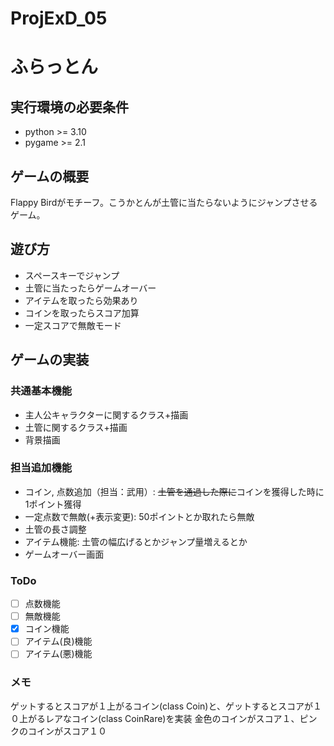 # ProjExD_05

# ふらっとん
## 実行環境の必要条件
* python >= 3.10
* pygame >= 2.1

## ゲームの概要
Flappy Birdがモチーフ。こうかとんが土管に当たらないようにジャンプさせるゲーム。

## 遊び方
* スペースキーでジャンプ
* 土管に当たったらゲームオーバー
* アイテムを取ったら効果あり
* コインを取ったらスコア加算
* 一定スコアで無敵モード

## ゲームの実装
### 共通基本機能
* 主人公キャラクターに関するクラス+描画
* 土管に関するクラス+描画
* 背景描画
  
### 担当追加機能
* コイン, 点数追加（担当：武用）: ~~土管を通過した際に~~コインを獲得した時に1ポイント獲得
* 一定点数で無敵(+表示変更): 50ポイントとか取れたら無敵
* 土管の長さ調整
* アイテム機能: 土管の幅広げるとかジャンプ量増えるとか
* ゲームオーバー画面
  
### ToDo
- [ ] 点数機能
- [ ] 無敵機能
- [x] コイン機能
- [ ] アイテム(良)機能
- [ ] アイテム(悪)機能
  
### メモ
ゲットするとスコアが１上がるコイン(class Coin)と、ゲットするとスコアが１０上がるレアなコイン(class CoinRare)を実装
金色のコインがスコア１、ピンクのコインがスコア１０
